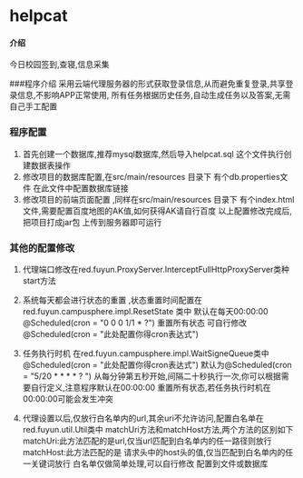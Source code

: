 # helpcat

#### 介绍
今日校园签到,查寝,信息采集

###程序介绍
采用云端代理服务器的形式获取登录信息,从而避免重复登录,共享登录信息,不影响APP正常使用, 所有任务根据历史任务,自动生成任务以及答案,无需自己手工配置

### 程序配置
1. 首先创建一个数据库,推荐mysql数据库,然后导入helpcat.sql 这个文件执行创建数据表操作
2. 修改项目的数据库配置,在src/main/resources 目录下 有个db.properties文件 在此文件中配置数据库链接
3. 修改项目的前端页面配置 ,同样在src/main/resources 目录下 有个index.html文件,需要配置百度地图的AK值,如何获得AK请自行百度
以上配置修改完成后,把项目打成jar包 上传到服务器即可运行

### 其他的配置修改
1. 代理端口修改在red.fuyun.ProxyServer.InterceptFullHttpProxyServer类种 start方法 

2. 系统每天都会进行状态的重置 ,状态重置时间配置在 red.fuyun.campusphere.impl.ResetState 类中 默认在每天00:00:00 @Scheduled(cron = "0 0 0 1/1 * ?") 重置所有状态  可自行修改 @Scheduled(cron = "此处配置你得cron表达式")

3. 任务执行时机 在red.fuyun.campusphere.impl.WaitSigneQueue类中 @Scheduled(cron = "此处配置你得cron表达式") 默认为@Scheduled(cron = "5/20 * * * * ? ") 从每分钟第五秒开始,间隔二十秒执行一次,你可以根据需要自行定义,注意程序默认在00:00:00 重置所有状态,若任务执行时机在00:00:00可能会发生冲突

4. 代理设置以后,仅放行白名单内的url,其余uri不允许访问,配置白名单在red.fuyun.util.Util类中 matchUri方法和matchHost方法,两个方法的区别如下
matchUri:此方法匹配的是url,仅当url匹配到白名单内的任一路径则放行
matchHost:此方法匹配的是 请求头中的host头的值,仅当匹配到白名单内的任一关键词放行
白名单仅做简单处理,可以自行修改 配置到文件或数据库
